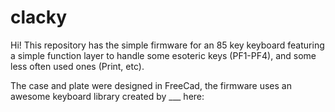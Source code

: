 # clacky

Hi!
This repository has the simple firmware for an 85 key keyboard featuring a simple function layer to handle some esoteric keys (PF1-PF4), and some less often used ones (Print, etc).

The case and plate were designed in FreeCad, the firmware uses an awesome keyboard library created by ___ here:
